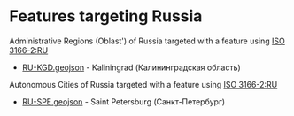 # Features targeting Russia

Administrative Regions (Oblast') of Russia targeted with a feature using [ISO 3166-2:RU](https://en.wikipedia.org/wiki/ISO_3166-2:RU)

- [RU-KGD.geojson](https://location-conflation.com/?locationSet=%7B%22include%22%3A%5B%22ru-KGD.geojson%22%5D%7D&referrer=nsi) - Kaliningrad (Калининградская область)

Autonomous Cities of Russia targeted with a feature using [ISO 3166-2:RU](https://en.wikipedia.org/wiki/ISO_3166-2:RU)

- [RU-SPE.geojson](https://location-conflation.com/?locationSet=%7B%22include%22%3A%5B%22ru-spe.geojson%22%5D%7D&referrer=nsi) - Saint Petersburg (Санкт-Петербург)
